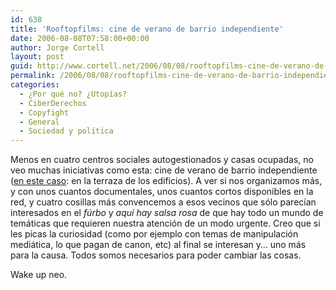 ```yaml
---
id: 638
title: 'Rooftopfilms: cine de verano de barrio independiente'
date: 2006-08-08T07:58:00+00:00
author: Jorge Cortell
layout: post
guid: http://www.cortell.net/2006/08/08/rooftopfilms-cine-de-verano-de-barrio-independiente/
permalink: /2006/08/08/rooftopfilms-cine-de-verano-de-barrio-independiente/
categories:
  - ¿Por qué no? ¿Utopías?
  - CiberDerechos
  - Copyfight
  - General
  - Sociedad y polí­tica
---
```

Menos en cuatro centros sociales autogestionados y casas ocupadas, no veo muchas iniciativas como esta: cine de verano de barrio independiente (<a title="Rooftopfilms" target="_blank" href="http://www.rooftopfilms.com/">en este caso</a>: en la terraza de los edificios). A ver si nos organizamos más, y con unos cuantos documentales, unos cuantos cortos disponibles en la red, y cuatro cosillas más convencemos a esos vecinos que sólo parecí­an interesados en el _fúrbo_ y _aquí­ hay salsa rosa_ de que hay todo un mundo de temáticas que requieren nuestra atención de un modo urgente. Creo que si les picas la curiosidad (como por ejemplo con temas de manipulación mediática, lo que pagan de canon, etc) al final se interesan y&#8230; uno más para la causa. Todos somos necesarios para poder cambiar las cosas.
  
Wake up neo.